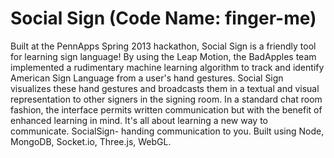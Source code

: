 Social Sign (Code Name: finger-me)
=========
Built at the PennApps Spring 2013 hackathon, Social Sign is a friendly tool for learning sign language! By using the Leap Motion, the BadApples team implemented a rudimentary machine learning algorithm to track and identify American Sign Language from a user's hand gestures. Social Sign visualizes these hand gestures and broadcasts them in a textual and visual representation to other signers in the signing room. In a standard chat room fashion, the interface permits written communication but with the benefit of enhanced learning in mind. It's all about learning a new way to communicate. SocialSign- handing communication to you. Built using Node, MongoDB, Socket.io, Three.js, WebGL.
